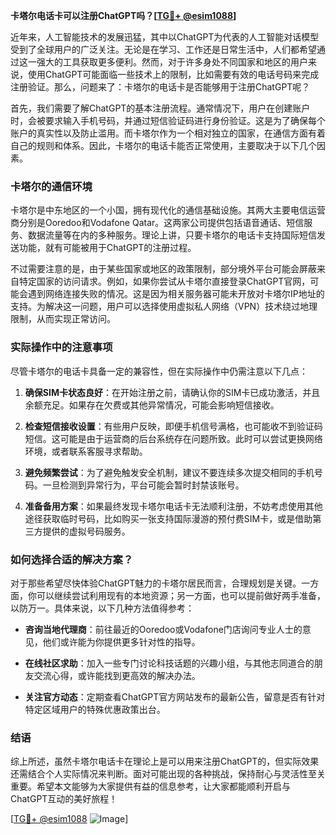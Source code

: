 **卡塔尔电话卡可以注册ChatGPT吗？[[TG💪+ @esim1088](https://t.me/s/esim1088)]**

近年来，人工智能技术的发展迅猛，其中以ChatGPT为代表的人工智能对话模型受到了全球用户的广泛关注。无论是在学习、工作还是日常生活中，人们都希望通过这一强大的工具获取更多便利。然而，对于许多身处不同国家和地区的用户来说，使用ChatGPT可能面临一些技术上的限制，比如需要有效的电话号码来完成注册验证。那么，问题来了：卡塔尔的电话卡是否能够用于注册ChatGPT呢？

首先，我们需要了解ChatGPT的基本注册流程。通常情况下，用户在创建账户时，会被要求输入手机号码，并通过短信验证码进行身份验证。这是为了确保每个账户的真实性以及防止滥用。而卡塔尔作为一个相对独立的国家，在通信方面有着自己的规则和体系。因此，卡塔尔的电话卡能否正常使用，主要取决于以下几个因素。

### 卡塔尔的通信环境

卡塔尔是中东地区的一个小国，拥有现代化的通信基础设施。其两大主要电信运营商分别是Ooredoo和Vodafone Qatar。这两家公司提供包括语音通话、短信服务、数据流量等在内的多种服务。理论上讲，只要卡塔尔的电话卡支持国际短信发送功能，就有可能被用于ChatGPT的注册过程。

不过需要注意的是，由于某些国家或地区的政策限制，部分境外平台可能会屏蔽来自特定国家的访问请求。例如，如果你尝试从卡塔尔直接登录ChatGPT官网，可能会遇到网络连接失败的情况。这是因为相关服务器可能未开放对卡塔尔IP地址的支持。为解决这一问题，用户可以选择使用虚拟私人网络（VPN）技术绕过地理限制，从而实现正常访问。

### 实际操作中的注意事项

尽管卡塔尔的电话卡具备一定的兼容性，但在实际操作中仍需注意以下几点：

1. **确保SIM卡状态良好**：在开始注册之前，请确认你的SIM卡已成功激活，并且余额充足。如果存在欠费或其他异常情况，可能会影响短信接收。

2. **检查短信接收设置**：有些用户反映，即便手机信号满格，也可能收不到验证码短信。这可能是由于运营商的后台系统存在问题所致。此时可以尝试更换网络环境，或者联系客服寻求帮助。

3. **避免频繁尝试**：为了避免触发安全机制，建议不要连续多次提交相同的手机号码。一旦检测到异常行为，平台可能会暂时封禁该账号。

4. **准备备用方案**：如果最终发现卡塔尔电话卡无法顺利注册，不妨考虑使用其他途径获取临时号码，比如购买一张支持国际漫游的预付费SIM卡，或是借助第三方提供的虚拟号码服务。

### 如何选择合适的解决方案？

对于那些希望尽快体验ChatGPT魅力的卡塔尔居民而言，合理规划是关键。一方面，你可以继续尝试利用现有的本地资源；另一方面，也可以提前做好两手准备，以防万一。具体来说，以下几种方法值得参考：

- **咨询当地代理商**：前往最近的Ooredoo或Vodafone门店询问专业人士的意见，他们或许能为你提供更多针对性的指导。
  
- **在线社区求助**：加入一些专门讨论科技话题的兴趣小组，与其他志同道合的朋友交流心得，或许能找到更高效的解决办法。

- **关注官方动态**：定期查看ChatGPT官方网站发布的最新公告，留意是否有针对特定区域用户的特殊优惠政策出台。

### 结语

综上所述，虽然卡塔尔电话卡在理论上是可以用来注册ChatGPT的，但实际效果还需结合个人实际情况来判断。面对可能出现的各种挑战，保持耐心与灵活性至关重要。希望本文能够为大家提供有益的信息参考，让大家都能顺利开启与ChatGPT互动的美好旅程！

[[TG💪+ @esim1088](https://t.me/s/esim1088) ![Image](https://i.postimg.cc/4NQfJmqS/Snipaste-2025-05-13-00-14-12.png)]